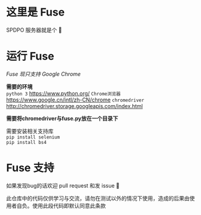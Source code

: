 # 这里是 Fuse
SPDPO 服务器就是个 🥔
# 运行 Fuse 
_Fuse 现只支持 Google Chrome_  

**需要的环境**  
`python 3` https://www.python.org/
`Chrome浏览器` https://www.google.cn/intl/zh-CN/chrome
`chromedriver` http://chromedriver.storage.googleapis.com/index.html

**需要将chromedriver与fuse.py放在一个目录下**    


需要安装相关支持库  
`pip install selenium`   
`pip install bs4`



# Fuse 支持

如果发现bug的话欢迎 pull request 和发 issue 🎈

此仓库中的代码仅供学习与交流，请勿在测试以外的情况下使用，造成的后果由使用者自负。使用此段代码即默认同意此条款
 
